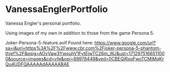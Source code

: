 # VanessaEnglerPortfolio
 Vanessa Engler's personal portfolio.

Using images of my own in addition to those from the game Persona 5.

Joker-Persona-5-feature.avif
Found here: https://www.google.com/url?sa=i&url=https%3A%2F%2Fwww.cbr.com%2Fjoker-persona-5-phantom-thief%2F&psig=AOvVaw3YwouhV1FytEjwTC26m_WJ&ust=1712975166511000&source=images&cd=vfe&opi=89978449&ved=0CBEQjRxqFwoTCMiMqKrQu4UDFQAAAAAdAAAAABAE